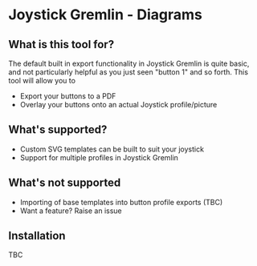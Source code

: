 # Joystick Gremlin - Diagrams

## What is this tool for?
The default built in export functionality in Joystick Gremlin is quite basic, and not particularly helpful as you just seen "button 1" and so forth. This tool will allow you to

- Export your buttons to a PDF
- Overlay your buttons onto an actual Joystick profile/picture

## What's supported?
- Custom SVG templates can be built to suit your joystick
- Support for multiple profiles in Joystick Gremlin

## What's not supported
- Importing of base templates into button profile exports (TBC)
- Want a feature? Raise an issue


## Installation
TBC


